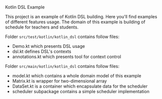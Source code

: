 Kotlin DSL Example

This project is an example of Kotlin DSL building. Here you'll find examples of different features usage.
The domain of this example is building of schedule for teachers and students.

Folder `src/test/kotlin/kotlin_dsl` contains follow files:

- Demo.kt which presents DSL usage
- dsl.kt defines DSL's contexts
- annotations.kt which presents tool for context control

Folder `src/main/kotlin/kotlin_dsl` contains follow files:

- model.kt which contains a whole domain model of this example
- Matrix.kt is wrapper for two-dimensional array
- DataSet.kt is a container which encapsulate data for the scheduler
- scheduler subpackage contains a simple scheduler implementation